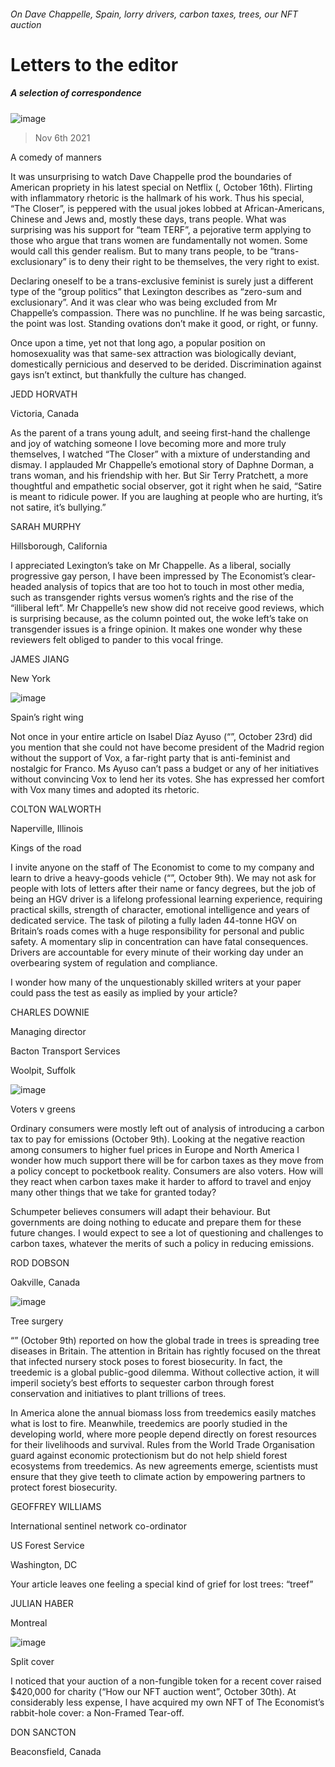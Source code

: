 ###### On Dave Chappelle, Spain, lorry drivers, carbon taxes, trees, our NFT auction
# Letters to the editor 
##### A selection of correspondence 
![image](images/20211016_usd000.jpg) 
> Nov 6th 2021 

A comedy of manners
It was unsurprising to watch Dave Chappelle prod the boundaries of American propriety in his latest special on Netflix (, October 16th). Flirting with inflammatory rhetoric is the hallmark of his work. Thus his special, “The Closer”, is peppered with the usual jokes lobbed at African-Americans, Chinese and Jews and, mostly these days, trans people. What was surprising was his support for “team TERF”, a pejorative term applying to those who argue that trans women are fundamentally not women. Some would call this gender realism. But to many trans people, to be “trans-exclusionary” is to deny their right to be themselves, the very right to exist.

Declaring oneself to be a trans-exclusive feminist is surely just a different type of the “group politics” that Lexington describes as “zero-sum and exclusionary”. And it was clear who was being excluded from Mr Chappelle’s compassion. There was no punchline. If he was being sarcastic, the point was lost. Standing ovations don’t make it good, or right, or funny.
Once upon a time, yet not that long ago, a popular position on homosexuality was that same-sex attraction was biologically deviant, domestically pernicious and deserved to be derided. Discrimination against gays isn’t extinct, but thankfully the culture has changed.
JEDD HORVATH
Victoria, Canada
As the parent of a trans young adult, and seeing first-hand the challenge and joy of watching someone I love becoming more and more truly themselves, I watched “The Closer” with a mixture of understanding and dismay. I applauded Mr Chappelle’s emotional story of Daphne Dorman, a trans woman, and his friendship with her. But Sir Terry Pratchett, a more thoughtful and empathetic social observer, got it right when he said, “Satire is meant to ridicule power. If you are laughing at people who are hurting, it’s not satire, it’s bullying.”
SARAH MURPHY
Hillsborough, California
I appreciated Lexington’s take on Mr Chappelle. As a liberal, socially progressive gay person, I have been impressed by The Economist’s clear-headed analysis of topics that are too hot to touch in most other media, such as transgender rights versus women’s rights and the rise of the “illiberal left”. Mr Chappelle’s new show did not receive good reviews, which is surprising because, as the column pointed out, the woke left’s take on transgender issues is a fringe opinion. It makes one wonder why these reviewers felt obliged to pander to this vocal fringe.
JAMES JIANG
New York
![image](images/20211023_eup003.jpg) 

Spain’s right wing
Not once in your entire article on Isabel Díaz Ayuso (“”, October 23rd) did you mention that she could not have become president of the Madrid region without the support of Vox, a far-right party that is anti-feminist and nostalgic for Franco. Ms Ayuso can’t pass a budget or any of her initiatives without convincing Vox to lend her its votes. She has expressed her comfort with Vox many times and adopted its rhetoric.
COLTON WALWORTH
Naperville, Illinois

Kings of the road
I invite anyone on the staff of The Economist to come to my company and learn to drive a heavy-goods vehicle (“”, October 9th). We may not ask for people with lots of letters after their name or fancy degrees, but the job of being an HGV driver is a lifelong professional learning experience, requiring practical skills, strength of character, emotional intelligence and years of dedicated service. The task of piloting a fully laden 44-tonne HGV on Britain’s roads comes with a huge responsibility for personal and public safety. A momentary slip in concentration can have fatal consequences. Drivers are accountable for every minute of their working day under an overbearing system of regulation and compliance.
I wonder how many of the unquestionably skilled writers at your paper could pass the test as easily as implied by your article?
CHARLES DOWNIE
Managing director
Bacton Transport Services
Woolpit, Suffolk
![image](images/20211009_wbd000.jpg) 

Voters v greens
Ordinary consumers were mostly left out of analysis of introducing a carbon tax to pay for emissions (October 9th). Looking at the negative reaction among consumers to higher fuel prices in Europe and North America I wonder how much support there will be for carbon taxes as they move from a policy concept to pocketbook reality. Consumers are also voters. How will they react when carbon taxes make it harder to afford to travel and enjoy many other things that we take for granted today?
Schumpeter believes consumers will adapt their behaviour. But governments are doing nothing to educate and prepare them for these future changes. I would expect to see a lot of questioning and challenges to carbon taxes, whatever the merits of such a policy in reducing emissions.
ROD DOBSON
Oakville, Canada
![image](images/20211009_brp001.jpg) 

Tree surgery
“” (October 9th) reported on how the global trade in trees is spreading tree diseases in Britain. The attention in Britain has rightly focused on the threat that infected nursery stock poses to forest biosecurity. In fact, the treedemic is a global public-good dilemma. Without collective action, it will imperil society’s best efforts to sequester carbon through forest conservation and initiatives to plant trillions of trees.
In America alone the annual biomass loss from treedemics easily matches what is lost to fire. Meanwhile, treedemics are poorly studied in the developing world, where more people depend directly on forest resources for their livelihoods and survival. Rules from the World Trade Organisation guard against economic protectionism but do not help shield forest ecosystems from treedemics. As new agreements emerge, scientists must ensure that they give teeth to climate action by empowering partners to protect forest biosecurity.
GEOFFREY WILLIAMS
International sentinel network co-ordinator
US Forest Service
Washington, DC
Your article leaves one feeling a special kind of grief for lost trees: “treef”
JULIAN HABER
Montreal
![image](images/20211106_ltp001.jpg) 

Split cover
I noticed that your auction of a non-fungible token for a recent cover raised $420,000 for charity (“How our NFT auction went”, October 30th). At considerably less expense, I have acquired my own NFT of The Economist’s rabbit-hole cover: a Non-Framed Tear-off.
DON SANCTON
Beaconsfield, Canada
